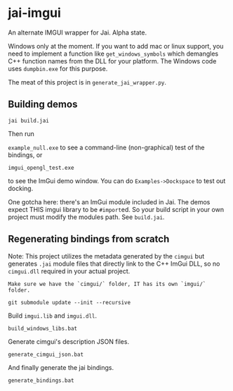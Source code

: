 # jai-imgui

An alternate IMGUI wrapper for Jai. Alpha state.

Windows only at the moment. If you want to add mac or linux support, you need to implement a function like `get_windows_symbols` which demangles C++ function names from the DLL for your platform. The Windows code uses `dumpbin.exe` for this purpose.

The meat of this project is in `generate_jai_wrapper.py`.

## Building demos

`jai build.jai`

Then run

`example_null.exe` to see a command-line (non-graphical) test of the bindings, or

`imgui_opengl_test.exe`

to see the ImGui demo window. You can do `Examples->Dockspace` to test out docking.

One gotcha here: there's an ImGui module included in Jai. The demos expect THIS imgui library to be `#import`ed. So your build script in your own project must modify the modules path. See `build.jai`.

## Regenerating bindings from scratch

Note: This project utilizes the metadata generated by the `cimgui` but generates `.jai` module files that directly link to the C++ ImGui DLL, so no `cimgui.dll` required in your actual project.
```
Make sure we have the `cimgui/` folder, IT has its own `imgui/` folder.

git submodule update --init --recursive
```

Build `imgui.lib` and `imgui.dll`.

```
build_windows_libs.bat
```

Generate cimgui's description JSON files.

```
generate_cimgui_json.bat
```

And finally generate the jai bindings.

```
generate_bindings.bat
```


